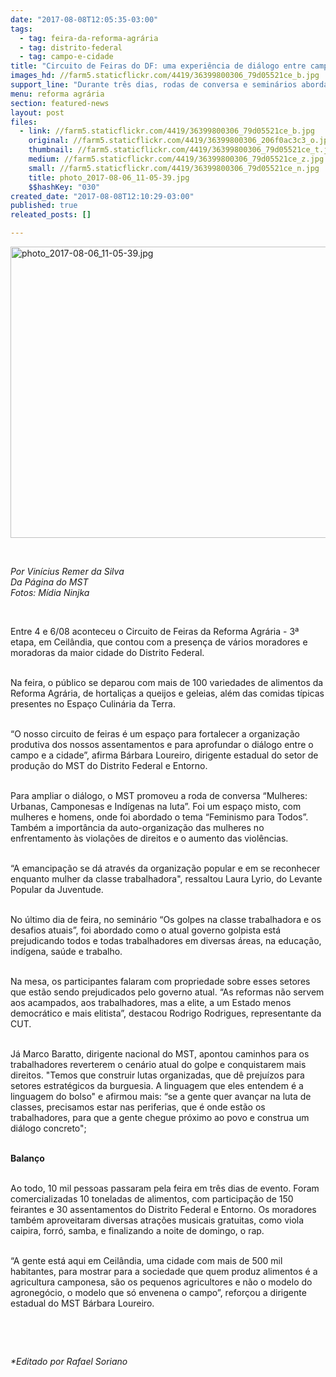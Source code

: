 ```yaml
---
date: "2017-08-08T12:05:35-03:00"
tags:
  - tag: feira-da-reforma-agrária
  - tag: distrito-federal
  - tag: campo-e-cidade
title: "Circuito de Feiras do DF: uma experiência de diálogo entre campo e cidade"
images_hd: //farm5.staticflickr.com/4419/36399800306_79d05521ce_b.jpg
support_line: "Durante três dias, rodas de conversa e seminários abordaram temas importantes para os trabalhadores."
menu: reforma agrária
section: featured-news
layout: post
files:
  - link: //farm5.staticflickr.com/4419/36399800306_79d05521ce_b.jpg
    original: //farm5.staticflickr.com/4419/36399800306_206f0ac3c3_o.jpg
    thumbnail: //farm5.staticflickr.com/4419/36399800306_79d05521ce_t.jpg
    medium: //farm5.staticflickr.com/4419/36399800306_79d05521ce_z.jpg
    small: //farm5.staticflickr.com/4419/36399800306_79d05521ce_n.jpg
    title: photo_2017-08-06_11-05-39.jpg
    $$hashKey: "030"
created_date: "2017-08-08T12:10:29-03:00"
published: true
releated_posts: []

---
```

<p><img alt="photo_2017-08-06_11-05-39.jpg" height="466" src="//farm5.staticflickr.com/4419/36399800306_79d05521ce_b.jpg" width="700" /></p>

<p>&nbsp;</p>

<p><em>Por Vin&iacute;cius Remer da Silva<br />
Da P&aacute;gina do MST<br />
Fotos: M&iacute;dia Ninjka</em></p>

<p>&nbsp;</p>

<p>Entre 4 e 6/08 aconteceu o Circuito de Feiras da Reforma Agr&aacute;ria - 3&ordf; etapa, em Ceil&acirc;ndia, que contou com a presen&ccedil;a de v&aacute;rios moradores e moradoras da maior cidade do Distrito Federal.</p>

<p><br />
Na feira, o p&uacute;blico se deparou com mais de 100 variedades de alimentos da Reforma Agr&aacute;ria, de hortali&ccedil;as a queijos e geleias, al&eacute;m das comidas t&iacute;picas presentes no Espa&ccedil;o Culin&aacute;ria da Terra.&nbsp;</p>

<p><br />
&ldquo;O nosso circuito de feiras &eacute; um espa&ccedil;o para fortalecer a organiza&ccedil;&atilde;o produtiva dos nossos assentamentos e para aprofundar o di&aacute;logo entre o campo e a cidade&rdquo;, afirma B&aacute;rbara Loureiro, dirigente estadual do setor de produ&ccedil;&atilde;o do MST do Distrito Federal e Entorno.</p>

<p><br />
Para ampliar o di&aacute;logo, o MST promoveu a roda de conversa &ldquo;Mulheres: Urbanas, Camponesas e Ind&iacute;genas na luta&rdquo;. Foi um espa&ccedil;o misto, com mulheres e homens, onde foi abordado o tema &ldquo;Feminismo para Todos&rdquo;. Tamb&eacute;m a import&acirc;ncia da auto-organiza&ccedil;&atilde;o das mulheres no enfrentamento &agrave;s viola&ccedil;&otilde;es de direitos e o aumento das viol&ecirc;ncias.</p>

<p><br />
&ldquo;A emancipa&ccedil;&atilde;o se d&aacute; atrav&eacute;s da organiza&ccedil;&atilde;o popular e em se reconhecer enquanto mulher da classe trabalhadora&quot;, ressaltou Laura Lyrio, do Levante Popular da Juventude.</p>

<p><br />
No &uacute;ltimo dia de feira, no semin&aacute;rio &ldquo;Os golpes na classe trabalhadora e os desafios atuais&rdquo;, foi abordado como o atual governo golpista est&aacute; prejudicando todos e todas trabalhadores em diversas &aacute;reas, na educa&ccedil;&atilde;o, ind&iacute;gena, sa&uacute;de e trabalho.</p>

<p><br />
Na mesa, os participantes falaram com propriedade sobre esses setores que est&atilde;o sendo prejudicados pelo governo atual. &ldquo;As reformas n&atilde;o servem aos acampados, aos trabalhadores, mas a elite, a um Estado menos democr&aacute;tico e mais elitista&rdquo;, destacou Rodrigo Rodrigues, representante da CUT.</p>

<p><br />
J&aacute; Marco Baratto, dirigente nacional do MST, apontou caminhos para os trabalhadores reverterem o cen&aacute;rio atual do golpe e conquistarem mais direitos. &quot;Temos que construir lutas organizadas, que d&ecirc; preju&iacute;zos para setores estrat&eacute;gicos da burguesia. A linguagem que eles entendem &eacute; a linguagem do bolso&quot; e afirmou mais: &ldquo;se a gente quer avan&ccedil;ar na luta de classes, precisamos estar nas periferias, que &eacute; onde est&atilde;o os trabalhadores, para que a gente chegue pr&oacute;ximo ao povo e construa um di&aacute;logo concreto&quot;;</p>

<p><br />
<strong>Balan&ccedil;o </strong></p>

<p><br />
Ao todo, 10 mil pessoas passaram pela feira em tr&ecirc;s dias de evento. Foram comercializadas 10 toneladas de alimentos, com participa&ccedil;&atilde;o de 150 feirantes e 30 assentamentos do Distrito Federal e Entorno. Os moradores tamb&eacute;m aproveitaram diversas atra&ccedil;&otilde;es musicais gratuitas, como viola caipira, forr&oacute;, samba, e finalizando a noite de domingo, o rap.</p>

<p><br />
&ldquo;A gente est&aacute; aqui em Ceil&acirc;ndia, uma cidade com mais de 500 mil habitantes, para mostrar para a sociedade que quem produz alimentos &eacute; a agricultura camponesa, s&atilde;o os pequenos agricultores e n&atilde;o o modelo do agroneg&oacute;cio, o modelo que s&oacute; envenena o campo&rdquo;, refor&ccedil;ou a dirigente estadual do MST B&aacute;rbara Loureiro.</p>

<p>&nbsp;</p>

<p>&nbsp;</p>

<p><em>*Editado por Rafael Soriano</em></p>
